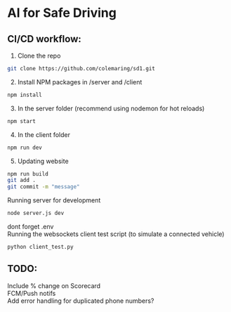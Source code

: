 # AI for Safe Driving

## CI/CD workflow:

1. Clone the repo

```bash
git clone https://github.com/colemaring/sd1.git
```

2. Install NPM packages in /server and /client

```bash
npm install
```

3. In the server folder (recommend using nodemon for hot reloads)

```bash
npm start
```

4. In the client folder

```bash
npm run dev
```

5. Updating website

```bash
npm run build
git add .
git commit -m "message"
```

Running server for development

```bash
node server.js dev
```

dont forget .env <br>
Running the websockets client test script (to simulate a connected vehicle)

```bash
python client_test.py
```

## TODO:

Include % change on Scorecard <br>
FCM/Push notifs <br>
Add error handling for duplicated phone numbers? <br>
